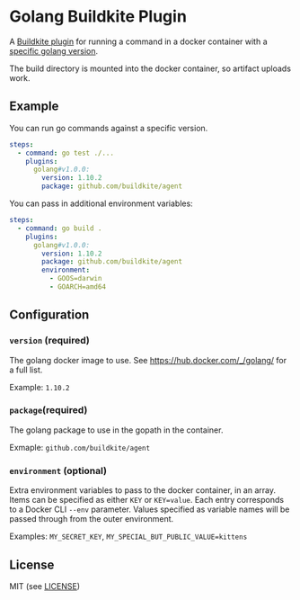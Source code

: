# Golang Buildkite Plugin

A [Buildkite plugin](https://buildkite.com/docs/agent/v3/plugins) for running a command in a docker container with a [specific golang version](https://hub.docker.com/_/golang/).

The build directory is mounted into the docker container, so artifact uploads work.

## Example

You can run go commands against a specific version.

```yml
steps:
  - command: go test ./...
    plugins:
      golang#v1.0.0:
        version: 1.10.2
        package: github.com/buildkite/agent
```

You can pass in additional environment variables:

```yml
steps:
  - command: go build .
    plugins:
      golang#v1.0.0:
        version: 1.10.2
        package: github.com/buildkite/agent
        environment:
          - GOOS=darwin
          - GOARCH=amd64
```

## Configuration

### `version` (required)

The golang docker image to use. See https://hub.docker.com/_/golang/ for a full list.

Example: `1.10.2`

### `package`(required)

The golang package to use in the gopath in the container.

Exmaple: `github.com/buildkite/agent`

### `environment` (optional)

Extra environment variables to pass to the docker container, in an array. Items can be specified as either `KEY` or `KEY=value`. Each entry corresponds to a Docker CLI `--env` parameter. Values specified as variable names will be passed through from the outer environment.

Examples: `MY_SECRET_KEY`, `MY_SPECIAL_BUT_PUBLIC_VALUE=kittens`

## License

MIT (see [LICENSE](LICENSE))
